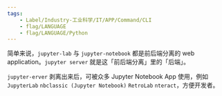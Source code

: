 ```yaml
---
tags:
    - Label/Industry-工业科学/IT/APP/Command/CLI
    - flag/LANGUAGE
    - flag/LANGUAGE/Python
---
```


简单来说，`jupyter-lab` 与 `jupyter-notebook` 都是前后端分离的 web application。`jupyter server` 就是这「前后端分离」里的「后端」。

`jupyter-erver` 剥离出来后，可被众多 Jupyter Notebook App 使用，例如 `JupyterLab` `nbclassic (Jupyter Notebook)` `RetroLab` `nteract`，方便开发者。
